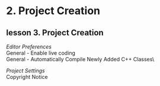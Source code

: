 # 2. Project Creation

## lesson 3. Project Creation
*Editor Preferences*\
General - Enable live coding\
General - Automatically Compile Newly Added C++ Classes\

*Project Settings*\
Copyright Notice
